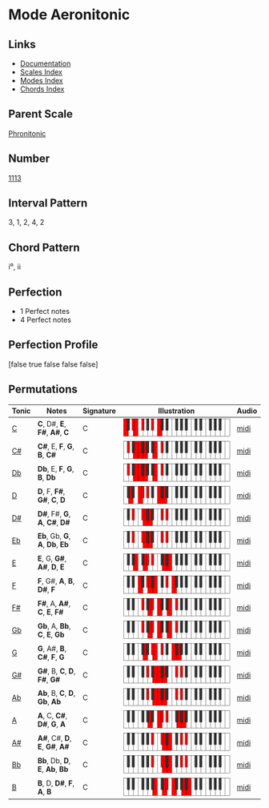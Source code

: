 # Mode Aeronitonic

## Links

- [Documentation](index.md)
- [Scales Index](Scales.md)
- [Modes Index](Modes.md)
- [Chords Index](Chords.md)

## Parent Scale

[Phronitonic](ScalePhronitonic.md)

## Number

[1113](https://ianring.com/musictheory/scales/1113)

## Interval Pattern

3, 1, 2, 4, 2

## Chord Pattern

i⁰, ii

## Perfection

- 1 Perfect notes
- 4 Perfect notes

## Perfection Profile

[false true false false false]

## Permutations

| Tonic | Notes | Signature | Illustration | Audio |
|-------|-------|-----------|--------------|-------|
| [C](ModeCNaturalAeronitonic.md) | **C**, D#, **E**, **F#**, **A#**, **C** | C | ![CNaturalAeronitonic](ModeCNaturalAeronitonic.png) | [midi](https://github.com/edipermadi/music/blob/main/docs/ModeCNaturalAeronitonic.mid?raw=true) |
| [C#](ModeCSharpAeronitonic.md) | **C#**, E, **F**, **G**, **B**, **C#** | C | ![CSharpAeronitonic](ModeCSharpAeronitonic.png) | [midi](https://github.com/edipermadi/music/blob/main/docs/ModeCSharpAeronitonic.mid?raw=true) |
| [Db](ModeDFlatAeronitonic.md) | **Db**, E, **F**, **G**, **B**, **Db** | C | ![DFlatAeronitonic](ModeDFlatAeronitonic.png) | [midi](https://github.com/edipermadi/music/blob/main/docs/ModeDFlatAeronitonic.mid?raw=true) |
| [D](ModeDNaturalAeronitonic.md) | **D**, F, **F#**, **G#**, **C**, **D** | C | ![DNaturalAeronitonic](ModeDNaturalAeronitonic.png) | [midi](https://github.com/edipermadi/music/blob/main/docs/ModeDNaturalAeronitonic.mid?raw=true) |
| [D#](ModeDSharpAeronitonic.md) | **D#**, F#, **G**, **A**, **C#**, **D#** | C | ![DSharpAeronitonic](ModeDSharpAeronitonic.png) | [midi](https://github.com/edipermadi/music/blob/main/docs/ModeDSharpAeronitonic.mid?raw=true) |
| [Eb](ModeEFlatAeronitonic.md) | **Eb**, Gb, **G**, **A**, **Db**, **Eb** | C | ![EFlatAeronitonic](ModeEFlatAeronitonic.png) | [midi](https://github.com/edipermadi/music/blob/main/docs/ModeEFlatAeronitonic.mid?raw=true) |
| [E](ModeENaturalAeronitonic.md) | **E**, G, **G#**, **A#**, **D**, **E** | C | ![ENaturalAeronitonic](ModeENaturalAeronitonic.png) | [midi](https://github.com/edipermadi/music/blob/main/docs/ModeENaturalAeronitonic.mid?raw=true) |
| [F](ModeFNaturalAeronitonic.md) | **F**, G#, **A**, **B**, **D#**, **F** | C | ![FNaturalAeronitonic](ModeFNaturalAeronitonic.png) | [midi](https://github.com/edipermadi/music/blob/main/docs/ModeFNaturalAeronitonic.mid?raw=true) |
| [F#](ModeFSharpAeronitonic.md) | **F#**, A, **A#**, **C**, **E**, **F#** | C | ![FSharpAeronitonic](ModeFSharpAeronitonic.png) | [midi](https://github.com/edipermadi/music/blob/main/docs/ModeFSharpAeronitonic.mid?raw=true) |
| [Gb](ModeGFlatAeronitonic.md) | **Gb**, A, **Bb**, **C**, **E**, **Gb** | C | ![GFlatAeronitonic](ModeGFlatAeronitonic.png) | [midi](https://github.com/edipermadi/music/blob/main/docs/ModeGFlatAeronitonic.mid?raw=true) |
| [G](ModeGNaturalAeronitonic.md) | **G**, A#, **B**, **C#**, **F**, **G** | C | ![GNaturalAeronitonic](ModeGNaturalAeronitonic.png) | [midi](https://github.com/edipermadi/music/blob/main/docs/ModeGNaturalAeronitonic.mid?raw=true) |
| [G#](ModeGSharpAeronitonic.md) | **G#**, B, **C**, **D**, **F#**, **G#** | C | ![GSharpAeronitonic](ModeGSharpAeronitonic.png) | [midi](https://github.com/edipermadi/music/blob/main/docs/ModeGSharpAeronitonic.mid?raw=true) |
| [Ab](ModeAFlatAeronitonic.md) | **Ab**, B, **C**, **D**, **Gb**, **Ab** | C | ![AFlatAeronitonic](ModeAFlatAeronitonic.png) | [midi](https://github.com/edipermadi/music/blob/main/docs/ModeAFlatAeronitonic.mid?raw=true) |
| [A](ModeANaturalAeronitonic.md) | **A**, C, **C#**, **D#**, **G**, **A** | C | ![ANaturalAeronitonic](ModeANaturalAeronitonic.png) | [midi](https://github.com/edipermadi/music/blob/main/docs/ModeANaturalAeronitonic.mid?raw=true) |
| [A#](ModeASharpAeronitonic.md) | **A#**, C#, **D**, **E**, **G#**, **A#** | C | ![ASharpAeronitonic](ModeASharpAeronitonic.png) | [midi](https://github.com/edipermadi/music/blob/main/docs/ModeASharpAeronitonic.mid?raw=true) |
| [Bb](ModeBFlatAeronitonic.md) | **Bb**, Db, **D**, **E**, **Ab**, **Bb** | C | ![BFlatAeronitonic](ModeBFlatAeronitonic.png) | [midi](https://github.com/edipermadi/music/blob/main/docs/ModeBFlatAeronitonic.mid?raw=true) |
| [B](ModeBNaturalAeronitonic.md) | **B**, D, **D#**, **F**, **A**, **B** | C | ![BNaturalAeronitonic](ModeBNaturalAeronitonic.png) | [midi](https://github.com/edipermadi/music/blob/main/docs/ModeBNaturalAeronitonic.mid?raw=true) |
